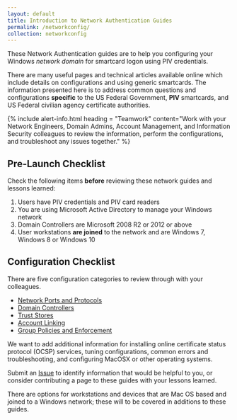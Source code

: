 ```yaml
---
layout: default
title: Introduction to Network Authentication Guides
permalink: /networkconfig/
collection: networkconfig
---
```


These Network Authentication guides are to help you configuring your Windows _network domain_ for smartcard logon using PIV credentials.

There are many useful pages and technical articles available online which include details on configurations and using generic smartcards.  The information presented here is to address common questions and configurations **specific** to the US Federal Government, **PIV** smartcards, and US Federal civilian agency certificate authorities.

{% include alert-info.html heading = "Teamwork" content="Work with your Network Engineers, Domain Admins, Account Management, and Information Security colleagues to review the information, perform the configurations, and troubleshoot any issues together." %}

## Pre-Launch Checklist
Check the following items **before** reviewing these network guides and lessons learned:

1. Users have PIV credentials and PIV card readers
1. You are using Microsoft Active Directory to manage your Windows network
1. Domain Controllers are Microsoft 2008 R2 or 2012 or above
1. User workstations **are joined** to the network and are Windows 7, Windows 8 or Windows 10

## Configuration Checklist

There are five configuration categories to review through with your colleagues.  

- [Network Ports and Protocols]({{site.baseurl}}/networkconfig/ports/)
- [Domain Controllers]({{site.baseurl}}/networkconfig/domaincontrollers/)
- [Trust Stores]({{site.baseurl}}/networkconfig/trustedroots/)
- [Account Linking]({{site.baseurl}}/networkconfig/accounts/)
- [Group Policies and Enforcement]({{site.baseurl}}/networkconfig/grouppolicies/)



We want to add additional information for installing online certificate status protocol (OCSP) services, tuning configurations, common errors and troubleshooting, and configuring MacOSX or other operating systems.  

Submit an [Issue]({{site.repo_url}}/issues) to identify information that would be helpful to you, or consider contributing a page to these guides with your lessons learned.   

There are options for workstations and devices that are Mac OS based and joined to a Windows network; these will to be covered in additions to these guides.

